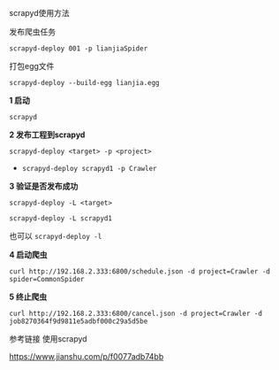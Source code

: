 scrapyd使用方法



发布爬虫任务

`scrapyd-deploy 001 -p lianjiaSpider`

打包egg文件

`scrapyd-deploy --build-egg lianjia.egg`



**1 启动**

`scrapyd`

**2 发布工程到scrapyd**

`scrapyd-deploy <target> -p <project>`

- `scrapyd-deploy scrapyd1 -p Crawler`

**3 验证是否发布成功**

`scrapyd-deploy -L <target>`

`scrapyd-deploy -L scrapyd1`

也可以  `scrapyd-deploy -l`

**4 启动爬虫**

```shell
curl http://192.168.2.333:6800/schedule.json -d project=Crawler -d spider=CommonSpider
```

**5 终止爬虫**

```shell
curl http://192.168.2.333:6800/cancel.json -d project=Crawler -d job8270364f9d9811e5adbf000c29a5d5be
```



参考链接  使用scrapyd

https://www.jianshu.com/p/f0077adb74bb